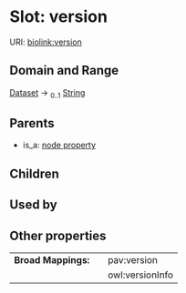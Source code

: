 
# Slot: version




URI: [biolink:version](https://w3id.org/biolink/vocab/version)


## Domain and Range

[Dataset](Dataset.md) &#8594;  <sub>0..1</sub> [String](types/String.md)

## Parents

 *  is_a: [node property](node_property.md)

## Children


## Used by


## Other properties

|  |  |  |
| --- | --- | --- |
| **Broad Mappings:** | | pav:version |
|  | | owl:versionInfo |

